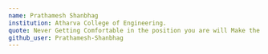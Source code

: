 ```yaml
---
name: Prathamesh Shanbhag
institution: Atharva College of Engineering.
quote: Never Getting Comfortable in the position you are will Make the Difference and Open-Source FTW.
github_user: Prathamesh-Shanbhag
---
```

